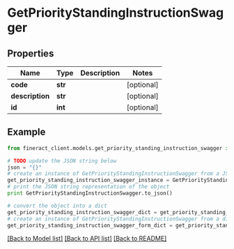 # GetPriorityStandingInstructionSwagger


## Properties

Name | Type | Description | Notes
------------ | ------------- | ------------- | -------------
**code** | **str** |  | [optional] 
**description** | **str** |  | [optional] 
**id** | **int** |  | [optional] 

## Example

```python
from fineract_client.models.get_priority_standing_instruction_swagger import GetPriorityStandingInstructionSwagger

# TODO update the JSON string below
json = "{}"
# create an instance of GetPriorityStandingInstructionSwagger from a JSON string
get_priority_standing_instruction_swagger_instance = GetPriorityStandingInstructionSwagger.from_json(json)
# print the JSON string representation of the object
print GetPriorityStandingInstructionSwagger.to_json()

# convert the object into a dict
get_priority_standing_instruction_swagger_dict = get_priority_standing_instruction_swagger_instance.to_dict()
# create an instance of GetPriorityStandingInstructionSwagger from a dict
get_priority_standing_instruction_swagger_form_dict = get_priority_standing_instruction_swagger.from_dict(get_priority_standing_instruction_swagger_dict)
```
[[Back to Model list]](../README.md#documentation-for-models) [[Back to API list]](../README.md#documentation-for-api-endpoints) [[Back to README]](../README.md)


